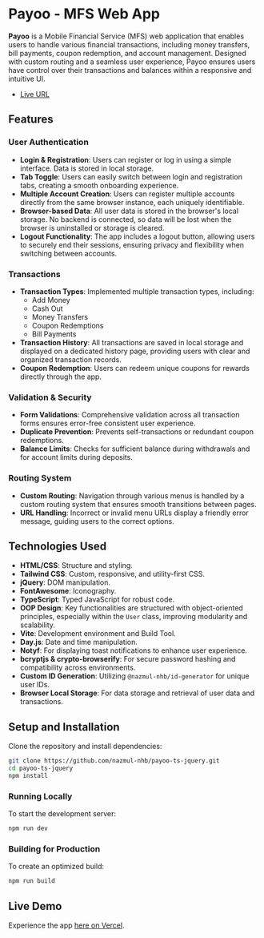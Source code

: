 # Payoo - MFS Web App

**Payoo** is a Mobile Financial Service (MFS) web application that enables users to handle various financial transactions, including money transfers, bill payments, coupon redemption, and account management. Designed with custom routing and a seamless user experience, Payoo ensures users have control over their transactions and balances within a responsive and intuitive UI.

- [Live URL](https://payoo-nhb.vercel.app/)

## Features

### User Authentication

- **Login & Registration**: Users can register or log in using a simple interface. Data is stored in local storage.
- **Tab Toggle**: Users can easily switch between login and registration tabs, creating a smooth onboarding experience.
- **Multiple Account Creation**: Users can register multiple accounts directly from the same browser instance, each uniquely identifiable.
- **Browser-based Data**: All user data is stored in the browser's local storage. No backend is connected, so data will be lost when the browser is uninstalled or storage is cleared.
- **Logout Functionality**: The app includes a logout button, allowing users to securely end their sessions, ensuring privacy and flexibility when switching between accounts.

### Transactions

- **Transaction Types**: Implemented multiple transaction types, including:
  - Add Money
  - Cash Out
  - Money Transfers
  - Coupon Redemptions
  - Bill Payments
- **Transaction History**: All transactions are saved in local storage and displayed on a dedicated history page, providing users with clear and organized transaction records.
- **Coupon Redemption**: Users can redeem unique coupons for rewards directly through the app.

### Validation & Security

- **Form Validations**: Comprehensive validation across all transaction forms ensures error-free consistent user experience.
- **Duplicate Prevention**: Prevents self-transactions or redundant coupon redemptions.
- **Balance Limits**: Checks for sufficient balance during withdrawals and for account limits during deposits.

### Routing System

- **Custom Routing**: Navigation through various menus is handled by a custom routing system that ensures smooth transitions between pages.
- **URL Handling**: Incorrect or invalid menu URLs display a friendly error message, guiding users to the correct options.

## Technologies Used

- **HTML/CSS**: Structure and styling.
- **Tailwind CSS**: Custom, responsive, and utility-first CSS.
- **jQuery**: DOM manipulation.
- **FontAwesome**: Iconography.
- **TypeScript**: Typed JavaScript for robust code.
- **OOP Design**: Key functionalities are structured with object-oriented principles, especially within the `User` class, improving modularity and scalability.
- **Vite**: Development environment and Build Tool.
- **Day.js**: Date and time manipulation.
- **Notyf**: For displaying toast notifications to enhance user experience.
- **bcryptjs & crypto-browserify**: For secure password hashing and compatibility across environments.
- **Custom ID Generation**: Utilizing `@nazmul-nhb/id-generator` for unique user IDs.
- **Browser Local Storage**: For data storage and retrieval of user data and transactions.

## Setup and Installation

Clone the repository and install dependencies:

```bash
git clone https://github.com/nazmul-nhb/payoo-ts-jquery.git
cd payoo-ts-jquery
npm install
```

### Running Locally

To start the development server:

```bash
npm run dev
```

### Building for Production

To create an optimized build:

```bash
npm run build
```

## Live Demo

Experience the app [here on Vercel](https://payoo-nhb.vercel.app/).
